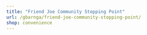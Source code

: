 ```yaml
---
title: "Friend Joe Community Stopping Point"
url: /gbarnga/friend-joe-community-stopping-point/
shop: convenience
---
```

